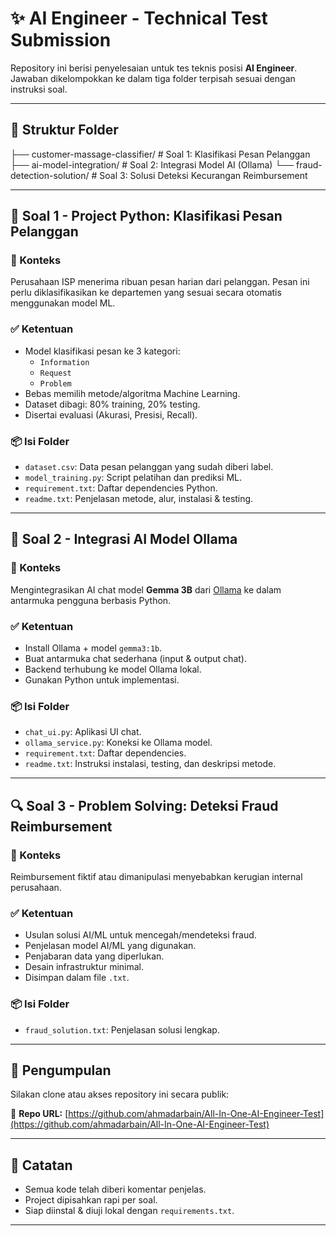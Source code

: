 # ✨ AI Engineer - Technical Test Submission

Repository ini berisi penyelesaian untuk tes teknis posisi **AI Engineer**. Jawaban dikelompokkan ke dalam tiga folder terpisah sesuai dengan instruksi soal.

---

## 📁 Struktur Folder

├── customer-massage-classifier/ # Soal 1: Klasifikasi Pesan Pelanggan
├── ai-model-integration/ # Soal 2: Integrasi Model AI (Ollama)
└── fraud-detection-solution/ # Soal 3: Solusi Deteksi Kecurangan Reimbursement


---

## 🧠 Soal 1 - Project Python: Klasifikasi Pesan Pelanggan

### 🎯 Konteks
Perusahaan ISP menerima ribuan pesan harian dari pelanggan. Pesan ini perlu diklasifikasikan ke departemen yang sesuai secara otomatis menggunakan model ML.

### ✅ Ketentuan
- Model klasifikasi pesan ke 3 kategori:
  - `Information`
  - `Request`
  - `Problem`
- Bebas memilih metode/algoritma Machine Learning.
- Dataset dibagi: 80% training, 20% testing.
- Disertai evaluasi (Akurasi, Presisi, Recall).

### 📦 Isi Folder
- `dataset.csv`: Data pesan pelanggan yang sudah diberi label.
- `model_training.py`: Script pelatihan dan prediksi ML.
- `requirement.txt`: Daftar dependencies Python.
- `readme.txt`: Penjelasan metode, alur, instalasi & testing.

---

## 🤖 Soal 2 - Integrasi AI Model Ollama

### 🎯 Konteks
Mengintegrasikan AI chat model **Gemma 3B** dari [Ollama](https://ollama.com) ke dalam antarmuka pengguna berbasis Python.

### ✅ Ketentuan
- Install Ollama + model `gemma3:1b`.
- Buat antarmuka chat sederhana (input & output chat).
- Backend terhubung ke model Ollama lokal.
- Gunakan Python untuk implementasi.

### 📦 Isi Folder
- `chat_ui.py`: Aplikasi UI chat.
- `ollama_service.py`: Koneksi ke Ollama model.
- `requirement.txt`: Daftar dependencies.
- `readme.txt`: Instruksi instalasi, testing, dan deskripsi metode.

---

## 🔍 Soal 3 - Problem Solving: Deteksi Fraud Reimbursement

### 🎯 Konteks
Reimbursement fiktif atau dimanipulasi menyebabkan kerugian internal perusahaan.

### ✅ Ketentuan
- Usulan solusi AI/ML untuk mencegah/mendeteksi fraud.
- Penjelasan model AI/ML yang digunakan.
- Penjabaran data yang diperlukan.
- Desain infrastruktur minimal.
- Disimpan dalam file `.txt`.

### 📦 Isi Folder
- `fraud_solution.txt`: Penjelasan solusi lengkap.

---

## 🚀 Pengumpulan

Silakan clone atau akses repository ini secara publik:

📎 **Repo URL:** [https://github.com/ahmadarbain/All-In-One-AI-Engineer-Test](https://github.com/ahmadarbain/All-In-One-AI-Engineer-Test)

---

## 🙌 Catatan

- Semua kode telah diberi komentar penjelas.
- Project dipisahkan rapi per soal.
- Siap diinstal & diuji lokal dengan `requirements.txt`.

---
